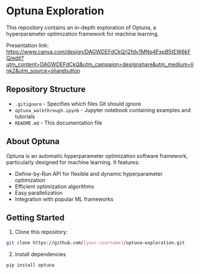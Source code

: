 # Optuna Exploration
This repository contains an in-depth exploration of Optuna, a hyperparameter optimization framework for machine learning.

Presentation link: https://www.canva.com/design/DAGWDEFdCkQ/j2fdv1MNq4FxpB5tEW6kFQ/edit?utm_content=DAGWDEFdCkQ&utm_campaign=designshare&utm_medium=link2&utm_source=sharebutton

## Repository Structure
- `.gitignore` - Specifies which files Git should ignore
- `optuna_walkthrough.ipynb` - Jupyter notebook containing examples and tutorials
- `README.md` - This documentation file

## About Optuna
Optuna is an automatic hyperparameter optimization software framework, particularly designed for machine learning. It features:
- Define-by-Run API for flexible and dynamic hyperparameter optimization
- Efficient optimization algorithms
- Easy parallelization
- Integration with popular ML frameworks

## Getting Started
1. Clone this repository:
```bash
git clone https://github.com/[your-username]/optuna-exploration.git
```
2. Install dependencies
```bash
pip install optuna
```
